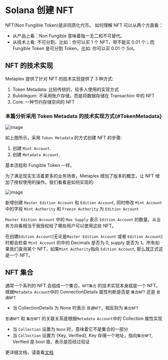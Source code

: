 # Solana 创建 NFT

NFT(Non Fungible Token)是非同质化代币。
如何理解 NFT 可以从两个方面看：

- 从产品上看：Non Fungible 意味着独一无二和不可替代。
- 从技术上看: 不可分割，比如：你可以买 1 个 NFT，带不能买 0.01 个；而 Fungible Token 是可分割 Token，比如: 你可以买 0.01 个 Sol。

## NFT 的技术实现

Metaplex 提供了针对 NFT 的技术实现提供了 3 种方式:

1. Token Metadata: 比较传统的，较多人使用的实现方式
2. Bubblegum: 不采用账户存储，而是将数据存储在 Transaction 中的 NFT
3. Core: 一种节约存储空间的 NFT

### 本篇分析采用 Token Metadata 的技术实现方式{#TokenMetadata}

![image](/nft-create.png)

如上图所示，采用 `Token Metadata` 的方式创建 NFT 的步骤:

1. 创建 `Mint Account`.
2. 创建 `Metadata Account`.

基本流程和 Fungible Token 一样。

为了满足现实生活着更多的业务场景，Metaplex 增加了版本的概念，让 NFT 增加了授权使用的操作。我们看看是如何实现的:

![image](/nft-create-edition.png)

新增创建 `Master Edition Account` 和 `Edition Account`, 同时修改 `Mint Account` 中的字段 `Mint Authority` 和 `Freeze Authority` 为 `Edition Account`

`Master Edition Account` 中的 `Max Supply` 表示 `Edition Account` 的数量。从业务方向看相当于我授权给了哪些用户可以使用这些 NFT。

在创建`Edition Account`(无论是`Master Edition Account` 或者 `Edition Account`)时都会检查 `Mint Account` 的中的 Decimals 是否为 0, supply 是否为 1。所有如果我们查询某个 NFT，如果`Mint Authority`指向 `Edition Account`, 那么就正式这是一个 NFT。

## NFT 集合

通常一个系列的 NFT 会组成一个集合，`NFT集合` 的技术实现本身就是一个 NFT。根据`Metadata Account`中的 ConnectionDetails 属性判断是否是 `集合NFT` 还是 `普通NFT`

- 当 CollectionDetails 为 None 时表示 `普通NFT`，相反则为 `集合NFT`

`普通NFT` 和 `集合NFT` 的关联关系是根据`Metadata Account`中的 Collection 属性实现

- 当 `Collection` 设置为 `None` 时，意味着它不是集合的一部分
- 当 `Collection` 设置为 {Key, Verified}, Key 存储一个地址，指向`集合NFT`, Verified 是 bool 值，表示是否经过验证

更详细文档，请查看[文档](https://developers.metaplex.com/token-metadata/collections)
